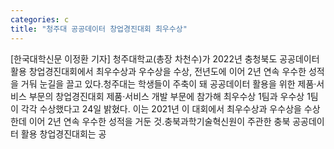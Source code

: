 ```yaml
---
categories: c
title: "청주대 공공데이터 창업경진대회 최우수상"
---
```

[한국대학신문 이정환 기자] 청주대학교(총장 차천수)가 2022년 충청북도 공공데이터 활용 창업경진대회에서 최우수상과 우수상을 수상, 전년도에 이어 2년 연속 우수한 성적을 거둬 눈길을 끌고 있다.청주대는 학생들이 주축이 돼 공공데이터 활용을 위한 제품·서비스 부문의 창업경진대회 제품·서비스 개발 부문에 참가해 최우수상 1팀과 우수상 1팀이 각각 수상했다고 24일 밝혔다. 이는 2021년 이 대회에서 최우수상과 우수상을 수상한데 이어 2년 연속 우수한 성적을 거둔 것.충북과학기술혁신원이 주관한 충북 공공데이터 활용 창업경진대회는 공